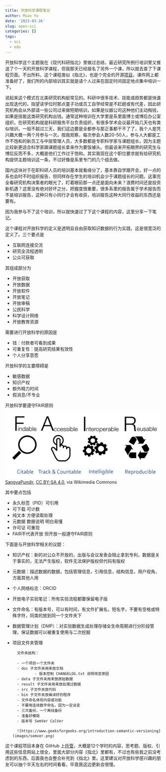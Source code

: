 ```yaml
---
title: 开放科学课程笔记
author: Miao Yu
date: '2023-03-26'
slug: open-sci
categories: []
tags:
  - sci
  - edu
---
```


开放科学这个主题我在《现代科研指北》里做过总结，最近研究所例行培训里又推送了个一天的开放科学课程，但我那天已经报名了另外一个课，所以就去查了下课程页面。不出所料，这个课程类似《指北》，也是个完全的开源[项目](https://carpentries-incubator.github.io/fair-bio-practice/index.html)，课件网上都准备好了，我们所的内部培训其实就是请个人过来在固定时间固定地点集中培训一下。

说起来这个模式在北美研究机构挺常见的。科研中很多技术、技能或趋势都是快速出现迭代的，指望读学位时那点童子功或员工自学经常是不赶趟或有代差，因此研究机构会从外部请一些公司过来做短期培训，如果是仪器公司这种他们主动掏钱，如果是技能这类研究机构出钱。通常这种培训在大学里是系里面博士或博后办公室组织，在研究机构就是科研服务平台负责组织，有很多学术会议最开始几天也有类似培训，一般不超过三天，我们这边要是全都参与那正事都干不了了，我个人是凭兴趣大概一两个月参与一次。按我观察，每次参会人数20-50人，参与人大都是工作不饱和的新员工与中层管理人员，大多数都是专职科学家与课题组长，因为主题比较新更适合科学家跟课题组长拿来作为要饭噱头。但最该来开拓眼界的研究生与博后反而不多，大概是他们工作过于饱和。其实我现在这个职位要求就有给研究机构提供主题培训这一条，不过好像是系里专门的几个组去做。

国内这块对于在职科研人员的培训基本就看缘分了，基本靠自学跟开会，好一点的系也会时不时组织报告，但同样存在学生的培训机会少于课题组长的问题。这事完全看研究机构决策者的眼光了，盯着眼前那一点还是面向未来？浪费时间还是投资新机遇？这里没有绝对好坏之分，把握度很重要，很多系里的报告属于学术报告而不是培训报告，这种只有小同行才会有收获，培训报告这种大同行收益的东西还是要有。

因为我参与不了这个培训，所以就快速过了下这个课程的内容，这里分享一下笔记。

这个课程对开放科学的定义是透明且自由获取知识数据的行为实践，这是很宽泛的定义了。三个要点是

- 互联网连接交流
- 研究全流程透明
- 公众可获取

其组成部分为

- 开放获取
- 开放数据
- 开放软件
- 开放笔记
- 开放审稿
- 公民科学
- 科学设计网络
- 开放教育资源

需要进行开放科学的原因是

- 钱：付款者可看到成果
- 可重复性：提高研究结果有效性
- 个人分享意愿

开放科学的主要障碍是

- 敏感数据
- 知识产权
- 额外精力时间
- 假消息/不专业

开放科学要遵守FAIR原则

![](images/FAIR.png)
<a href="https://commons.wikimedia.org/wiki/File:FAIR_data_principles.jpg">SangyaPundir</a>, <a href="https://creativecommons.org/licenses/by-sa/4.0">CC BY-SA 4.0</a>, via Wikimedia Commons

其中要点包括

- 永久标签（PID）可引用
- 可下载 可计数
- 纯文本 方便读取处理
- 元数据 数据说明 明白易懂
- 许可证 可重现
- FAIR不代表开放 但开放一般遵守FAIR原则

下面是与开放科学相关的议题：

- 知识产权：新的对公众不开放的，出版与会议发表会阻止拿到专利，数据是关于事实的，无法产生版权，软件无法保护版权但代码有版权

- 元数据：描述数据的数据，包括管理信息，引用信息，结构信息，用户视角，方面其他人用

- 个人网络标志：ORCID

- 开放电子实验笔记：所有实验流程都要保留电子版

- 文件命名：有版本号，可以有时间，有文件扩展名，短名字，不要有空格或特殊字符，同类的放到同一个文件夹下

- 数据管理计划（DMP）：对实验数据生成处理存储全生命周期进行分阶段管理，保证数据可以被重复使用与二次挖掘

- 项目文件夹管理

        文件夹结构：

        - 一个项目一个文件夹
        - doc 子文件夹用来放文档
                - 版本控制 CHANGELOG.txt 说明改变原因
        - data 子文件夹用来放原始数据
        - result 子文件夹用来放处理过数据
        - src 子文件夹放代码
        - bin 子文件夹放编译好的程序
        - 文件命名体现内容或功能
        - 不要用连续数字命名，因为一定会变
        - 三次备份，一个离线备份
        - 准备好模版
        - 版本号 SemVer CalVer
        
        ![https://www.geeksforgeeks.org/introduction-semantic-versioning](images/semver.png)
        
这个课程项目本身在 GitHub 上[托管](https://github.com/carpentries-incubator/fair-bio-practice)，大概是12个学时的内容，思考题、版权、引用这些信息网站上很全，里面大部分内容《指北》里都有，不过也有些我之前没考虑到的东西，后面我也会整合补充到《指北》里。这里建议对开放科学感兴趣的朋友可以抽个半天左右的时间看看，毕竟我这边更新会很慢。
        